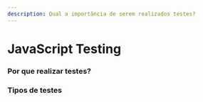 ```yaml
---
description: Qual a importância de serem realizados testes?
---
```


# JavaScript Testing

### Por que realizar testes?

### Tipos de testes

